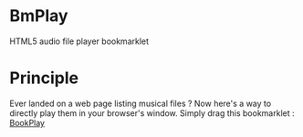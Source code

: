 BmPlay
======

HTML5 audio file player bookmarklet

Principle
=========

Ever landed on a web page listing musical files ? Now here's a way to directly play them in your browser's window.
Simply drag this bookmarklet : [BookPlay](javascript:(function(){s=document.createElement('script');s.type='text/javascript';s.src='https://trochr.github.io/BmPlay/bookplay.js?v='+parseInt(Math.random()*99999999);document.body.appendChild(s);})();)
